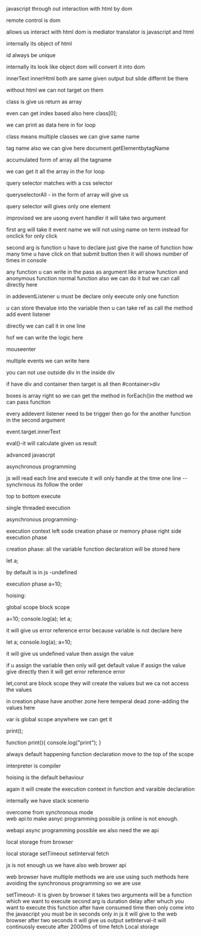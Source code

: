 javascript through out interaction with html by dom 

remote control is dom

allows us interact with html
dom is mediator 
translator is javascript and html 

internally its object of html


id always be unique


internally its look like object dom will convert it into dom 

innerText
innerHtml both are same given output but silde differnt be there

without html we can not target on them 


class is give us return as array 

even can get index based also here 
class[0];

we can print as data here in for loop

class means multiple classes we can give same name

tag name also we can give here document.getElementbytagName

accumulated form of array all the tagname

we can get it all the array in the for loop

query selector matches with a css selector 

queryselectorAll - in the form of array will give us 


query selector will gives only one element


improvised we are usong event handler it will take two argument 

first arg will take it event name we will not using name on term instead for onclick for only click 

second arg is function u have to declare just give the name of function how many time u have click on that submit button then it will shows number of times in console


any function u can write in the pass as argument like arraow function and anonymous function normal function also we can do it but we can call directly here 

in addeventListener u must be declare only 
 execute only one function

 u can store thevalue into the variable then u can take ref as call the method add event listener 

 directly we can call it in one line


hof we can write the logic here

mouseenter 

multiple events we can write here

you can not use outside div in the inside div 


if have div and container then target is all then #container>div 

boxes is array right so we can get the method in forEach()in the method we can pass function

every addevent listener need to be trigger then go for the another function in the second argument

event.target.innerText


eval()-it will calculate given us result 



advanced javascrpt 

asynchronous programming

js will read each line and execute it will only handle at the time one line -- synchrnous its follow the order

top to bottom execute 

single threaded execution


asynchronous programming-

execution context
   left sode creation phase or memory phase
   right side execution phase

creation phase: all the variable function declaration will be stored here 

let a;

by default is in js -undefined 

execution phase
a=10;


hoising:

global scope
block scope

a=10;
console.log(a);
let a;

it will give us error reference error because variable is not declare here


let a;
console.log(a);
a=10;

it will give us undefined value then assign the value 

if u assign the variable then only will get default value if assign the value give directly then it will get error reference error


let,const are block scope 
they will create the values but we ca not access the values 

in creation phase have another zone here temperal dead zone-adding the values here 

var is global scope anywhere we can get it 

print();

function print(){
    console.log("print");
}

always default happening function declaration move to the top of the scope 

interpreter is compiler

hoising is the default behaviour 

again it will create the execution context in function and varaible declaration 

internally we have stack scenerio

overcome from synchronous mode  
web api:to make asnyc programming possible js online is not enough.

webapi async programming possible we also need the we api 

local storage from browser

local storage
setTimeout
setInterval
fetch


js is not enough us we have also web brower api 

web browser have multiple methods we are use using such methods here avoiding the synchronous programming so we are use 

setTimeout- it is given by browser 
it takes two arguments will be a function which we want to execute
second arg is duration delay after whuch you want to execute this function after have consumed time then only come into the javascript you must be in seconds only 
in js it will give to the web browser after two seconds it will give us output 
setInterval-it will continuosly execute after 2000ms of time 
fetch
Local storage
